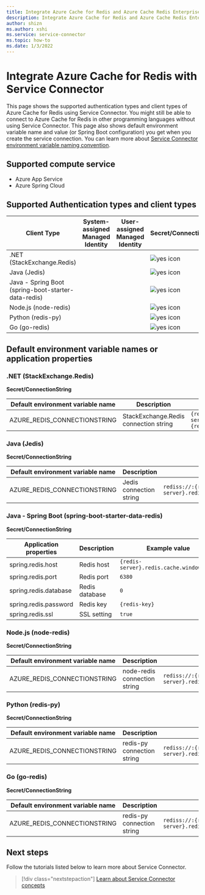 ```yaml
---
title: Integrate Azure Cache for Redis and Azure Cache Redis Enterprise with Service Connector
description: Integrate Azure Cache for Redis and Azure Cache Redis Enterprise into your application with Service Connector
author: shizn
ms.author: xshi
ms.service: service-connector
ms.topic: how-to
ms.date: 1/3/2022
---
```


# Integrate Azure Cache for Redis with Service Connector

This page shows the supported authentication types and client types of Azure Cache for Redis using Service Connector. You might still be able to connect to Azure Cache for Redis in other programming languages without using Service Connector. This page also shows default environment variable name and value (or Spring Boot configuration) you get when you create the service connection. You can learn more about [Service Connector environment variable naming convention](concept-service-connector-internals.md).

## Supported compute service

- Azure App Service
- Azure Spring Cloud

## Supported Authentication types and client types

| Client Type | System-assigned Managed Identity | User-assigned Managed Identity | Secret/ConnectionString | Service Principal |
| --- | --- | --- | --- | --- |
| .NET (StackExchange.Redis) | | | ![yes icon](./media/green-check.png) | |
| Java (Jedis) | | | ![yes icon](./media/green-check.png) | |
| Java - Spring Boot (spring-boot-starter-data-redis) | | | ![yes icon](./media/green-check.png) | |
| Node.js (node-redis) | | | ![yes icon](./media/green-check.png) | |
| Python (redis-py) | | | ![yes icon](./media/green-check.png) | |
| Go (go-redis) | | | ![yes icon](./media/green-check.png) | |

## Default environment variable names or application properties

### .NET (StackExchange.Redis) 

**Secret/ConnectionString**

| Default environment variable name | Description | Example value |
| --- | --- | --- |
| AZURE_REDIS_CONNECTIONSTRING | StackExchange.Redis connection string | `{redis-server}.redis.cache.windows.net:6380,password={redis-key},ssl=True,defaultDatabase=0` |

### Java (Jedis)

**Secret/ConnectionString**

| Default environment variable name | Description | Example value |
| --- | --- | --- |
| AZURE_REDIS_CONNECTIONSTRING | Jedis connection string | `rediss://:{redis-key}@{redis-server}.redis.cache.windows.net:6380/0` |

### Java - Spring Boot (spring-boot-starter-data-redis)

**Secret/ConnectionString**

| Application properties | Description | Example value |
| --- | --- | --- |
| spring.redis.host | Redis host | `{redis-server}.redis.cache.windows.net` |
| spring.redis.port | Redis port | `6380` |
| spring.redis.database | Redis database | `0` |
| spring.redis.password | Redis key | `{redis-key}` |
| spring.redis.ssl | SSL setting | `true` |

### Node.js (node-redis) 

**Secret/ConnectionString**

| Default environment variable name | Description | Example value |
|---------|---------|---------|
| AZURE_REDIS_CONNECTIONSTRING | node-redis connection string | `rediss://:{redis-key}@{redis-server}.redis.cache.windows.net:6380/0` |


### Python (redis-py)

**Secret/ConnectionString**

| Default environment variable name | Description | Example value |
|---------|---------|---------|
| AZURE_REDIS_CONNECTIONSTRING | redis-py connection string | `rediss://:{redis-key}@{redis-server}.redis.cache.windows.net:6380/0` |

### Go (go-redis)

**Secret/ConnectionString**

| Default environment variable name | Description | Example value |
|---------|---------|---------|
| AZURE_REDIS_CONNECTIONSTRING | redis-py connection string | `rediss://:{redis-key}@{redis-server}.redis.cache.windows.net:6380/0` |

## Next steps

Follow the tutorials listed below to learn more about Service Connector.

> [!div class="nextstepaction"]
> [Learn about Service Connector concepts](./concept-service-connector-internals.md)
